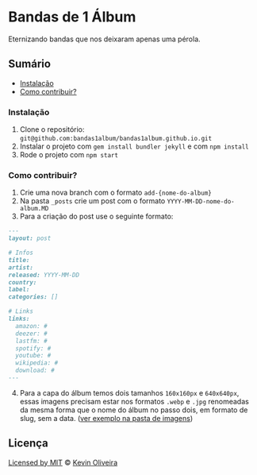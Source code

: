 # Bandas de 1 Álbum

Eternizando bandas que nos deixaram apenas uma pérola.

## Sumário

- [Instalação](#instala%C3%A7%C3%A3o)
- [Como contribuir?](#como-contribuir)

### Instalação

1. Clone o repositório: `git@github.com:bandas1album/bandas1album.github.io.git`
2. Instalar o projeto com `gem install bundler jekyll` e com `npm install`
3. Rode o projeto com `npm start`

### Como contribuir?

1. Crie uma nova branch com o formato `add-{nome-do-album}`
2. Na pasta `_posts` crie um post com o formato `YYYY-MM-DD-nome-do-album.MD`
3. Para a criação do post use o seguinte formato:

```md
---
layout: post

# Infos
title:
artist:
released: YYYY-MM-DD
country:
label:
categories: []

# Links
links:
  amazon: #
  deezer: #
  lastfm: #
  spotify: #
  youtube: #
  wikipedia: #
  download: #
---
```

4. Para a capa do álbum temos dois tamanhos `160x160px` e `640x640px`, essas imagens precisam estar nos formatos `.webp` e `.jpg` renomeadas da mesma forma que o nome do álbum no passo dois, em formato de slug, sem a data. ([ver exemplo na pasta de imagens](/assets/img/albums))

## Licença

[Licensed by MIT](/LICENSE) &copy; [Kevin Oliveira](https://github.com/kvnol)
